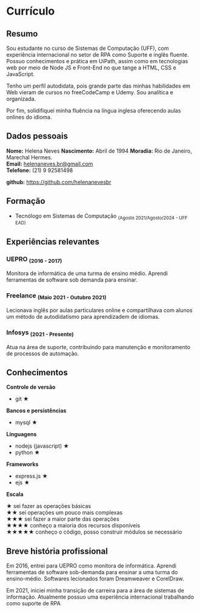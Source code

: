 Currículo
===

## Resumo

Sou estudante no curso de Sistemas de Computação (UFF), com experiência internacional no setor de RPA como Suporte e inglês fluente. Possuo conhecimentos e prática em UiPath, assim como em tecnologias web por meio de Node JS e Front-End no que tange a HTML, CSS e JavaScript.

Tenho um perfil autodidata, pois grande parte das minhas habilidades em Web vieram de cursos no freeCodeCamp e Udemy. Sou analítica e organizada.

Por fim, solidifiquei minha fluência na língua inglesa oferecendo aulas onlines do idioma.
  

## Dados pessoais

**Nome:** Helena Neves
**Nascimento:** Abril de 1994 
**Moradia:** Rio de Janeiro, Marechal Hermes.  
**Email:** helenaneves.br@gmail.com  
**Telefone:** (21) 9 92581498

**github:** https://github.com/helenanevesbr

## Formação
  - Tecnólogo em Sistemas de Computação <sub> (Agosto 2021/Agosto/2024 - UFF EAD)</sub>

## Experiências relevantes

### UEPRO <sub>(2016 - 2017)</sub>
 Monitora de informática de uma turma de ensino médio. Aprendi ferramentas de software sob demanda para ensinar.

### Freelance <sub>(Maio 2021 - Outubro 2021)</sub>
 Lecionava inglês por aulas particulares online e compartilhava com alunos um método de autodidatismo para aprendizadem de idiomas.

### Infosys <sub>(2021 - Presente)</sub>  
 Atua na área de suporte, contribuindo para manutenção e monitoramento de processos de automação.

## Conhecimentos

**Controle de versão**
  - git ★

**Bancos e persistências**
  - mysql ★

**Linguagens**
  - nodejs (javascript) ★
  - python ★

**Frameworks**
  - express.js ★
  - ejs ★



**Escala**  

★ sei fazer as operações básicas  
★★ sei operações um pouco mais complexas  
★★★ sei fazer a maior parte das operações  
★★★★ conheço a maioria dos recursos disponíveis  
★★★★★ conheço o código, posso construir módulos se necessário  

## Breve história profissional

Em 2016, entrei para UEPRO como monitora de informática. Aprendi ferramentas de software sob-demanda para ensinar a uma turma do ensino-médio. Softwares lecionados foram Dreamweaver e CorelDraw.

Em 2021, iniciei minha transição de carreira para a área de sistemas de informação. Atualmente possuo uma experiência internacional trabalhando como suporte de RPA
